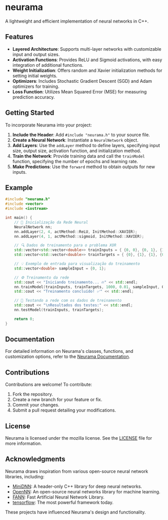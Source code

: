 # neurama
A lightweight and efficient implementation of neural networks in C++.


## Features

- **Layered Architecture**: Supports multi-layer networks with customizable input and output sizes.
- **Activation Functions**: Provides ReLU and Sigmoid activations, with easy integration of additional functions.
- **Weight Initialization**: Offers random and Xavier initialization methods for setting initial weights.
- **Optimizers**: Includes Stochastic Gradient Descent (SGD) and Adam optimizers for training.
- **Loss Function**: Utilizes Mean Squared Error (MSE) for measuring prediction accuracy.

## Getting Started

To incorporate Neurama into your project:

1. **Include the Header**: Add `#include "neurama.h"` to your source file.
2. **Create a Neural Network**: Instantiate a `NeuralNetwork` object.
3. **Add Layers**: Use the `addLayer` method to define layers, specifying input size, output size, activation function, and initialization method.
4. **Train the Network**: Provide training data and call the `trainModel` function, specifying the number of epochs and learning rate.
5. **Make Predictions**: Use the `forward` method to obtain outputs for new inputs.

## Example

```cpp
#include "neurama.h"
#include <vector>
#include <iostream>

int main() {
    // 🚀 Inicialização da Rede Neural
    NeuralNetwork nn;
    nn.addLayer(2, 4, actMethod::ReLU, InitMethod::XAVIER);
    nn.addLayer(4, 1, actMethod::sigmoid, InitMethod::XAVIER);

    // 🔍 Dados de treinamento para o problema XOR
    std::vector<std::vector<double>> trainInputs = { {0, 0}, {0, 1}, {1, 0}, {1, 1} };
    std::vector<std::vector<double>> trainTargets = { {0}, {1}, {1}, {0} };

    // 💡 Exemplo de entrada para visualização do treinamento
    std::vector<double> sampleInput = {0, 1};

    // ⚙️ Treinamento da rede
    std::cout << "Iniciando treinamento... 🔥" << std::endl;
    nn.trainModel(trainInputs, trainTargets, 1000, 0.01, sampleInput, OptimizerType::ADAM);
    std::cout << "Treinamento concluído! ✅" << std::endl;

    // 🧪 Testando a rede com os dados de treinamento
    std::cout << "\nResultados dos testes:" << std::endl;
    nn.testModel(trainInputs, trainTargets);

    return 0;
}

```

## Documentation

For detailed information on Neurama's classes, functions, and customization options, refer to the [Neurama Documentation](https://github.com/Obentemiller/neurama).

## Contributions

Contributions are welcome! To contribute:

1. Fork the repository.
2. Create a new branch for your feature or fix.
3. Commit your changes.
4. Submit a pull request detailing your modifications.

## License

Neurama is licensed under the mozilla license. See the [LICENSE](LICENSE) file for more information.

## Acknowledgments

Neurama draws inspiration from various open-source neural network libraries, including:

- [MiniDNN](https://github.com/yixuan/MiniDNN): A header-only C++ library for deep neural networks.
- [OpenNN](https://www.opennn.net/): An open-source neural networks library for machine learning.
- [FANN](https://github.com/libfann/fann): Fast Artificial Neural Network Library.
- [tensorflow](https://github.com/tensorflow/tensorflow): The most powerful framework today.

These projects have influenced Neurama's design and functionality. 
